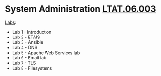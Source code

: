 # System Administration [LTAT.06.003](https://courses.cs.ut.ee/2023/sa/spring)
[Labs](https://sysadmin.cs.ut.ee/):
- Lab 1 - Introduction
- Lab 2 - ETAIS
- Lab 3 - Ansible
- Lab 4 - DNS
- Lab 5 - Apache Web Services lab
- Lab 6 - Email lab
- Lab 7 - TLS
- Lab 8 - Filesystems

